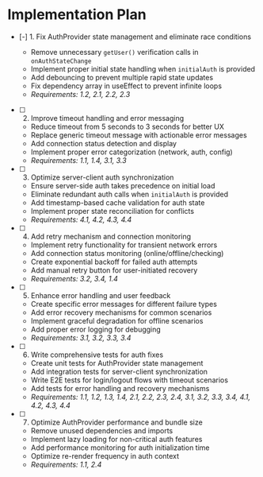 # Implementation Plan

- [-] 1. Fix AuthProvider state management and eliminate race conditions


  - Remove unnecessary `getUser()` verification calls in `onAuthStateChange`
  - Implement proper initial state handling when `initialAuth` is provided
  - Add debouncing to prevent multiple rapid state updates
  - Fix dependency array in useEffect to prevent infinite loops
  - _Requirements: 1.2, 2.1, 2.2, 2.3_

- [ ] 2. Improve timeout handling and error messaging

  - Reduce timeout from 5 seconds to 3 seconds for better UX
  - Replace generic timeout message with actionable error messages
  - Add connection status detection and display
  - Implement proper error categorization (network, auth, config)
  - _Requirements: 1.1, 1.4, 3.1, 3.3_

- [ ] 3. Optimize server-client auth synchronization
  - Ensure server-side auth takes precedence on initial load
  - Eliminate redundant auth calls when `initialAuth` is provided
  - Add timestamp-based cache validation for auth state
  - Implement proper state reconciliation for conflicts
  - _Requirements: 4.1, 4.2, 4.3, 4.4_

- [ ] 4. Add retry mechanism and connection monitoring
  - Implement retry functionality for transient network errors
  - Add connection status monitoring (online/offline/checking)
  - Create exponential backoff for failed auth attempts
  - Add manual retry button for user-initiated recovery
  - _Requirements: 3.2, 3.4, 1.4_

- [ ] 5. Enhance error handling and user feedback
  - Create specific error messages for different failure types
  - Add error recovery mechanisms for common scenarios
  - Implement graceful degradation for offline scenarios
  - Add proper error logging for debugging
  - _Requirements: 3.1, 3.2, 3.3, 3.4_

- [ ] 6. Write comprehensive tests for auth fixes
  - Create unit tests for AuthProvider state management
  - Add integration tests for server-client synchronization
  - Write E2E tests for login/logout flows with timeout scenarios
  - Add tests for error handling and recovery mechanisms
  - _Requirements: 1.1, 1.2, 1.3, 1.4, 2.1, 2.2, 2.3, 2.4, 3.1, 3.2, 3.3, 3.4, 4.1, 4.2, 4.3, 4.4_

- [ ] 7. Optimize AuthProvider performance and bundle size
  - Remove unused dependencies and imports
  - Implement lazy loading for non-critical auth features
  - Add performance monitoring for auth initialization time
  - Optimize re-render frequency in auth context
  - _Requirements: 1.1, 2.4_